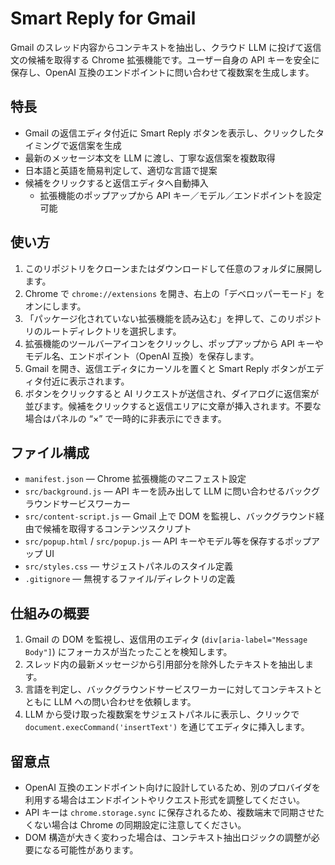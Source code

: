 # Smart Reply for Gmail

Gmail のスレッド内容からコンテキストを抽出し、クラウド LLM に投げて返信文の候補を取得する Chrome 拡張機能です。ユーザー自身の API キーを安全に保存し、OpenAI 互換のエンドポイントに問い合わせて複数案を生成します。

## 特長
- Gmail の返信エディタ付近に Smart Reply ボタンを表示し、クリックしたタイミングで返信案を生成
- 最新のメッセージ本文を LLM に渡し、丁寧な返信案を複数取得
- 日本語と英語を簡易判定して、適切な言語で提案
- 候補をクリックすると返信エディタへ自動挿入
  - 拡張機能のポップアップから API キー／モデル／エンドポイントを設定可能

## 使い方
1. このリポジトリをクローンまたはダウンロードして任意のフォルダに展開します。
2. Chrome で `chrome://extensions` を開き、右上の「デベロッパーモード」をオンにします。
3. 「パッケージ化されていない拡張機能を読み込む」を押して、このリポジトリのルートディレクトリを選択します。
4. 拡張機能のツールバーアイコンをクリックし、ポップアップから API キーやモデル名、エンドポイント（OpenAI 互換）を保存します。
5. Gmail を開き、返信エディタにカーソルを置くと Smart Reply ボタンがエディタ付近に表示されます。
6. ボタンをクリックすると AI リクエストが送信され、ダイアログに返信案が並びます。候補をクリックすると返信エリアに文章が挿入されます。不要な場合はパネルの “×” で一時的に非表示にできます。

## ファイル構成
- `manifest.json` — Chrome 拡張機能のマニフェスト設定
- `src/background.js` — API キーを読み出して LLM に問い合わせるバックグラウンドサービスワーカー
- `src/content-script.js` — Gmail 上で DOM を監視し、バックグラウンド経由で候補を取得するコンテンツスクリプト
- `src/popup.html` / `src/popup.js` — API キーやモデル等を保存するポップアップ UI
- `src/styles.css` — サジェストパネルのスタイル定義
- `.gitignore` — 無視するファイル/ディレクトリの定義

## 仕組みの概要
1. Gmail の DOM を監視し、返信用のエディタ (`div[aria-label="Message Body"]`) にフォーカスが当たったことを検知します。
2. スレッド内の最新メッセージから引用部分を除外したテキストを抽出します。
3. 言語を判定し、バックグラウンドサービスワーカーに対してコンテキストとともに LLM への問い合わせを依頼します。
4. LLM から受け取った複数案をサジェストパネルに表示し、クリックで `document.execCommand('insertText')` を通じてエディタに挿入します。

## 留意点
- OpenAI 互換のエンドポイント向けに設計しているため、別のプロバイダを利用する場合はエンドポイントやリクエスト形式を調整してください。
- API キーは `chrome.storage.sync` に保存されるため、複数端末で同期させたくない場合は Chrome の同期設定に注意してください。
- DOM 構造が大きく変わった場合は、コンテキスト抽出ロジックの調整が必要になる可能性があります。
